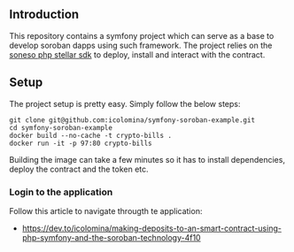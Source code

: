 ## Introduction
This repository contains a symfony project which can serve as a base to develop soroban dapps using such framework. The project relies on the [soneso php stellar sdk](https://github.com/Soneso/stellar-php-sdk) to deploy, install 
and interact with the contract. 

## Setup
The project setup is pretty easy. Simply follow the below steps:

```shell
git clone git@github.com:icolomina/symfony-soroban-example.git
cd symfony-soroban-example
docker build --no-cache -t crypto-bills .
docker run -it -p 97:80 crypto-bills
```

Building the image can take a few minutes so it has to install dependencies, deploy the contract and the token etc.

### Login to the application

Follow this article to navigate througth te application:
- https://dev.to/icolomina/making-deposits-to-an-smart-contract-using-php-symfony-and-the-soroban-technology-4f10
